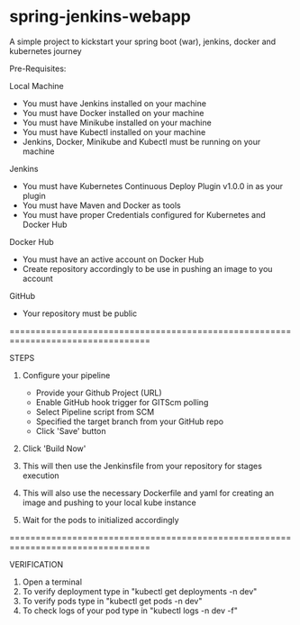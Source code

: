 # spring-jenkins-webapp
A simple project to kickstart your spring boot (war), jenkins, docker and kubernetes journey

Pre-Requisites: 

Local Machine
- You must have Jenkins installed on your machine
- You must have Docker installed on your machine
- You must have Minikube installed on your machine
- You must have Kubectl installed on your machine
- Jenkins, Docker, Minikube and Kubectl must be running on your machine

Jenkins
- You must have Kubernetes Continuous Deploy Plugin v1.0.0 in as your plugin
- You must have Maven and Docker as tools
- You must have proper Credentials configured for Kubernetes and Docker Hub

Docker Hub
- You must have an active account on Docker Hub
- Create repository accordingly to be use in pushing an image to you account

GitHub
- Your repository must be public

=================================================================================

STEPS

1. Configure your pipeline
   - Provide your Github Project (URL)
   - Enable GitHub hook trigger for GITScm polling
   - Select Pipeline script from SCM
   - Specified the target branch from your GitHub repo
   - Click 'Save' button
  
2. Click 'Build Now'
3. This will then use the Jenkinsfile from your repository for stages execution
4. This will also use the necessary Dockerfile and yaml for creating an image and pushing to your local kube instance
5. Wait for the pods to initialized accordingly

=================================================================================

VERIFICATION

1. Open a terminal
2. To verify deployment type in "kubectl get deployments -n dev"
3. To verify pods type in "kubectl get pods -n dev"
5. To check logs of your pod type in "kubectl logs <podname> -n dev -f"
